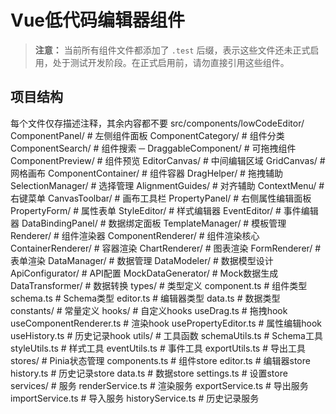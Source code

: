 # Vue低代码编辑器组件

> **注意：** 当前所有组件文件都添加了 `.test` 后缀，表示这些文件还未正式启用，处于测试开发阶段。在正式启用前，请勿直接引用这些组件。

## 项目结构

每个文件仅存描述注释，其余内容都不要
src/components/lowCodeEditor/
ComponentPanel/ # 左侧组件面板
ComponentCategory/ # 组件分类
ComponentSearch/ # 组件搜索
─ DraggableComponent/ # 可拖拽组件
ComponentPreview/ # 组件预览
EditorCanvas/ # 中间编辑区域
GridCanvas/ # 网格画布
ComponentContainer/ # 组件容器
DragHelper/ # 拖拽辅助
SelectionManager/ # 选择管理
AlignmentGuides/ # 对齐辅助
ContextMenu/ # 右键菜单
CanvasToolbar/ # 画布工具栏
PropertyPanel/ # 右侧属性编辑面板
PropertyForm/ # 属性表单
StyleEditor/ # 样式编辑器
EventEditor/ # 事件编辑器
DataBindingPanel/ # 数据绑定面板
TemplateManager/ # 模板管理
Renderer/ # 组件渲染器
ComponentRenderer/ # 组件渲染核心
ContainerRenderer/ # 容器渲染
ChartRenderer/ # 图表渲染
FormRenderer/ # 表单渲染
DataManager/ # 数据管理
DataModeler/ # 数据模型设计
ApiConfigurator/ # API配置
MockDataGenerator/ # Mock数据生成
DataTransformer/ # 数据转换
types/ # 类型定义
component.ts # 组件类型
schema.ts # Schema类型
editor.ts # 编辑器类型
data.ts # 数据类型
constants/ # 常量定义
hooks/ # 自定义hooks
useDrag.ts # 拖拽hook
useComponentRenderer.ts # 渲染hook
usePropertyEditor.ts # 属性编辑hook
useHistory.ts # 历史记录hook
utils/ # 工具函数
schemaUtils.ts # Schema工具
styleUtils.ts # 样式工具
eventUtils.ts # 事件工具
exportUtils.ts # 导出工具
stores/ # Pinia状态管理
components.ts # 组件store
editor.ts # 编辑器store
history.ts # 历史记录store
data.ts # 数据store
settings.ts # 设置store
services/ # 服务
renderService.ts # 渲染服务
exportService.ts # 导出服务
importService.ts # 导入服务
historyService.ts # 历史记录服务
